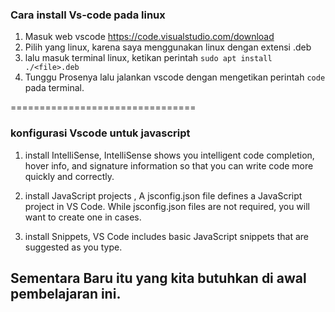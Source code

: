 ### Cara install Vs-code pada linux

1. Masuk web vscode https://code.visualstudio.com/download
2. Pilih yang linux, karena saya menggunakan linux dengan extensi .deb
3. lalu masuk terminal linux, ketikan perintah ```sudo apt install ./<file>.deb```
4. Tunggu Prosenya lalu jalankan vscode dengan mengetikan perintah ```code``` pada terminal.



================================
### konfigurasi Vscode untuk javascript

1. install IntelliSense, IntelliSense shows you intelligent code completion, hover info, and signature information so that you can write code more quickly and correctly.

2. install JavaScript projects , A jsconfig.json file defines a JavaScript project in VS Code. While jsconfig.json files are not required, you will want to create one in cases.

3. install Snippets, VS Code includes basic JavaScript snippets that are suggested as you type.

## Sementara Baru itu yang kita butuhkan di awal pembelajaran ini. 